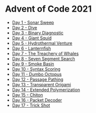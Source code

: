 # Advent of Code 2021

-  [Day 1 - Sonar Sweep](./day01_SonarSweep.ipynb)  
-  [Day 2 - Dive](./day02_Dive.ipynb)  
-  [Day 3 - Binary Diagnostic](./day03_BinaryDiagnostic.ipynb)
-  [Day 4 - Giant Squid](./day04_GiantSquid.ipynb)
-  [Day 5 - Hydrothermal Venture](./day05_HydrothermalVenture.ipynb)
-  [Day 6 - Lanternfish](./day06_Lanternfish.ipynb)
-  [Day 7 - The Treachery of Whales](./day07_WhalesTreachery.ipynb)  
-  [Day 8 - Seven Segment Search](./day08_SevenSegmentSearch.ipynb) 
-  [Day 9 - Smoke Basin](./day09_SmokeBasin.ipynb)  
-  [Day 10 - Syntax Scoring](./day10_SyntaxScoring.ipynb)  
-  [Day 11 - Dumbo Octopus](./day11_DumboOctopus.ipynb) 
-  [Day 12 - Passage Pathing](./day12_PassagePathing.ipynb) 
-  [Day 13 - Transparent Origami](./day13_TransparentOrigami.ipynb) 
-  [Day 14 - Extended Polymerization](./day14_ExtendedPolymerization.ipynb) 
-  [Day 15 - Chiton](./day15_Chiton.ipynb) 
-  [Day 16 - Packet Decoder](./day16_PacketDecoder.ipynb) 
-  [Day 17 - Trick Shot](./day17_TrickShot.ipynb) 



```python

```
